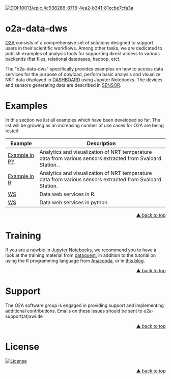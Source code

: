 
[![DOI:10013/epic.4c938286-8716-4ea2-b341-81ecbe7cfa3a](https://zenodo.org/badge/DOI/10013/epic.4c938286-8716-4ea2-b341-81ecbe7cfa3a.svg)](http://hdl.handle.net/10013/epic.4c938286-8716-4ea2-b341-81ecbe7cfa3a)


# o2a-data-dws

[O2A](https://www.awi.de/data-flow) consists of a comprehensive set of solutions designed to support users in their scientific workflows.  Among other tasks, we are dedicated to publish examples of analysis tools for supporting direct access to various backends (flat files, relational databases, hadoop, etc).

The "o2a-data-dws" specifically provides examples on how to access data services for the purpose of dowload, perform basic analysis and visualize NRT data displayed in [DASHBOARD](https://dashboard.awi.de) using Jupyter Notebooks.  The devices and sensors generating data are described in [SENSOR](https://sensor.awi.de).



# Examples 

In this section we list all examples which have been developed so far. The list will be growing as an increasing number of use cases for O2A are being tested.


Example | Description 
--- | --- 
[Example in PY](dws-py-intro.ipynb) | Analytics and visualization of NRT temperature data from various sensors extracted from Svalbard Station.  .
[Example in R](dws-r-intro.ipynb) |  Analytics and visualization of NRT temperature data from various sensors extracted from Svalbard Station.  
[WS](dws.R) |  Data web services in R.
[WS](dws.py) |  Data web services in python

<p align="right"><a href="#top">&#x25B2; back to top</a></p>


# Training

If you are a newbie in [Jupyter Notebooks](https://jupyter.org/), we recommend you to have a look at the training material from  [dataquest](https://www.dataquest.io/blog/jupyter-notebook-tutorial), in addition to the tutorial on using the R programming language from [Anaconda](https://docs.anaconda.com/anaconda/navigator/tutorials/r-lang/), or in [this blog](https://www.datacamp.com/community/blog/jupyter-notebook-r).


<p align="right"><a href="#top">&#x25B2; back to top</a></p>

# Support

The O2A software group is engaged in providing support and implementing additional contributions.  Emails on these issues should be sent to o2a-support(at)awi.de


<p align="right"><a href="#top">&#x25B2; back to top</a></p>


# License

[![License](https://img.shields.io/badge/License-Apache%202.0-blue.svg)](https://opensource.org/licenses/Apache-2.0)
<p align="right"><a href="#top">&#x25B2; back to top</a></p>


